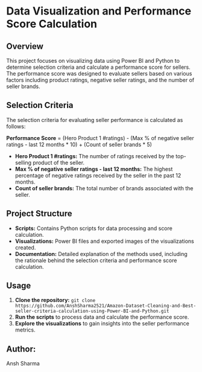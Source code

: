# Data Visualization and Performance Score Calculation

## Overview

This project focuses on visualizing data using Power BI and Python to determine selection criteria and calculate a performance score for sellers. The performance score was designed to evaluate sellers based on various factors including product ratings, negative seller ratings, and the number of seller brands.

## Selection Criteria

The selection criteria for evaluating seller performance is calculated as follows:

**Performance Score** = (Hero Product 1 #ratings) - (Max % of negative seller ratings - last 12 months * 10) + (Count of seller brands * 5)

- **Hero Product 1 #ratings:** The number of ratings received by the top-selling product of the seller.
- **Max % of negative seller ratings - last 12 months:** The highest percentage of negative ratings received by the seller in the past 12 months.
- **Count of seller brands:** The total number of brands associated with the seller.

## Project Structure

- **Scripts:** Contains Python scripts for data processing and score calculation.
- **Visualizations:** Power BI files and exported images of the visualizations created.
- **Documentation:** Detailed explanation of the methods used, including the rationale behind the selection criteria and performance score calculation.

## Usage

1. **Clone the repository:** `git clone https://github.com/AnshSharma2521/Amazon-Dataset-Cleaning-and-Best-seller-criteria-calculation-using-Power-BI-and-Python.git`
2. **Run the scripts** to process data and calculate the performance score.
3. **Explore the visualizations** to gain insights into the seller performance metrics.

## Author:
Ansh Sharma


